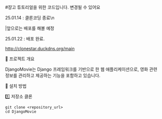 #쟝고 튜토리얼을 위한 코드입니다. 변경될 수 있어요

25.01.14 : 클론코딩 종료\n

|앞으로는 배포를 해볼 예정

25.01.22 : 배포 완료.

http://clonestar.duckdns.org/main

📌 프로젝트 개요

DjangoMovie는 Django 프레임워크를 기반으로 한 웹 애플리케이션으로, 영화 관련 정보를 관리하고 제공하는 기능을 포함하고 있습니다.

🚀 설치 방법

1️⃣ 저장소 클론

```
git clone <repository_url>
cd DjangoMovie
```
